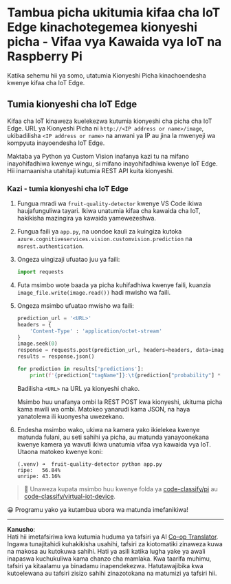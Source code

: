 <!--
CO_OP_TRANSLATOR_METADATA:
{
  "original_hash": "50151d9f9dce2801348a93880ef16d86",
  "translation_date": "2025-08-27T20:51:29+00:00",
  "source_file": "4-manufacturing/lessons/3-run-fruit-detector-edge/single-board-computer.md",
  "language_code": "sw"
}
-->
# Tambua picha ukitumia kifaa cha IoT Edge kinachotegemea kionyeshi picha - Vifaa vya Kawaida vya IoT na Raspberry Pi

Katika sehemu hii ya somo, utatumia Kionyeshi Picha kinachoendesha kwenye kifaa cha IoT Edge.

## Tumia kionyeshi cha IoT Edge

Kifaa cha IoT kinaweza kuelekezwa kutumia kionyeshi cha picha cha IoT Edge. URL ya Kionyeshi Picha ni `http://<IP address or name>/image`, ukibadilisha `<IP address or name>` na anwani ya IP au jina la mwenyeji wa kompyuta inayoendesha IoT Edge.

Maktaba ya Python ya Custom Vision inafanya kazi tu na mifano inayohifadhiwa kwenye wingu, si mifano inayohifadhiwa kwenye IoT Edge. Hii inamaanisha utahitaji kutumia REST API kuita kionyeshi.

### Kazi - tumia kionyeshi cha IoT Edge

1. Fungua mradi wa `fruit-quality-detector` kwenye VS Code ikiwa haujafunguliwa tayari. Ikiwa unatumia kifaa cha kawaida cha IoT, hakikisha mazingira ya kawaida yamewezeshwa.

1. Fungua faili ya `app.py`, na uondoe kauli za kuingiza kutoka `azure.cognitiveservices.vision.customvision.prediction` na `msrest.authentication`.

1. Ongeza uingizaji ufuatao juu ya faili:

    ```python
    import requests
    ```

1. Futa msimbo wote baada ya picha kuhifadhiwa kwenye faili, kuanzia `image_file.write(image.read())` hadi mwisho wa faili.

1. Ongeza msimbo ufuatao mwisho wa faili:

    ```python
    prediction_url = '<URL>'
    headers = {
        'Content-Type' : 'application/octet-stream'
    }
    image.seek(0)
    response = requests.post(prediction_url, headers=headers, data=image)
    results = response.json()
    
    for prediction in results['predictions']:
        print(f'{prediction["tagName"]}:\t{prediction["probability"] * 100:.2f}%')
    ```

    Badilisha `<URL>` na URL ya kionyeshi chako.

    Msimbo huu unafanya ombi la REST POST kwa kionyeshi, ukituma picha kama mwili wa ombi. Matokeo yanarudi kama JSON, na haya yanatolewa ili kuonyesha uwezekano.

1. Endesha msimbo wako, ukiwa na kamera yako ikielekea kwenye matunda fulani, au seti sahihi ya picha, au matunda yanayoonekana kwenye kamera ya wavuti ikiwa unatumia vifaa vya kawaida vya IoT. Utaona matokeo kwenye koni:

    ```output
    (.venv) ➜  fruit-quality-detector python app.py
    ripe:   56.84%
    unripe: 43.16%
    ```

> 💁 Unaweza kupata msimbo huu kwenye folda ya [code-classify/pi](../../../../../4-manufacturing/lessons/3-run-fruit-detector-edge/code-classify/pi) au [code-classify/virtual-iot-device](../../../../../4-manufacturing/lessons/3-run-fruit-detector-edge/code-classify/virtual-iot-device).

😀 Programu yako ya kutambua ubora wa matunda imefanikiwa!

---

**Kanusho**:  
Hati hii imetafsiriwa kwa kutumia huduma ya tafsiri ya AI [Co-op Translator](https://github.com/Azure/co-op-translator). Ingawa tunajitahidi kuhakikisha usahihi, tafsiri za kiotomatiki zinaweza kuwa na makosa au kutokuwa sahihi. Hati ya asili katika lugha yake ya awali inapaswa kuchukuliwa kama chanzo cha mamlaka. Kwa taarifa muhimu, tafsiri ya kitaalamu ya binadamu inapendekezwa. Hatutawajibika kwa kutoelewana au tafsiri zisizo sahihi zinazotokana na matumizi ya tafsiri hii.